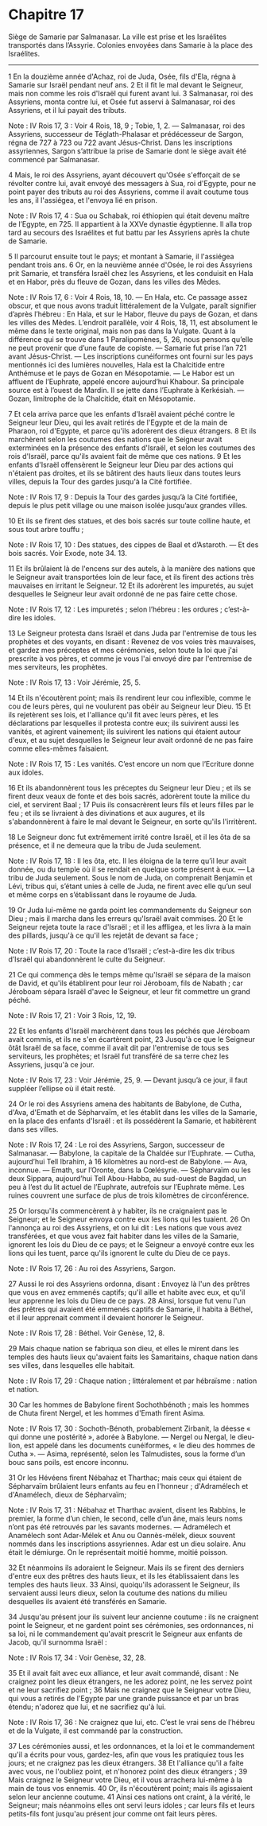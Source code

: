 # Chapitre 17

Siège de Samarie par Salmanasar.
La ville est prise et les Israélites transportés dans l’Assyrie.
Colonies envoyées dans Samarie à la place des Israélites.

***

1 En la douzième année d'Achaz, roi de Juda, Osée, fils d'Ela, régna à Samarie sur Israël pendant neuf ans. 2 Et il fit le mal devant le Seigneur, mais non comme les rois d'Israël qui furent avant lui. 3 Salmanasar, roi des Assyriens, monta contre lui, et Osée fut asservi à Salmanasar, roi des Assyriens, et il lui payait des tributs.

<span class="bible-note">Note : </span> IV Rois 17, 3 : Voir 4 Rois, 18, 9 ; Tobie, 1, 2. ― Salmanasar, roi des Assyriens, successeur de Téglath-Phalasar et prédécesseur de Sargon, régna de 727 à 723 ou 722 avant Jésus-Christ. Dans les inscriptions assyriennes, Sargon s’attribue la prise de Samarie dont le siège avait été commencé par Salmanasar.

4 Mais, le roi des Assyriens, ayant découvert qu'Osée s'efforçait de se révolter contre lui, avait envoyé des messagers à Sua, roi d'Egypte, pour ne point payer des tributs au roi des Assyriens, comme il avait coutume tous les ans, il l'assiégea, et l'envoya lié en prison.

<span class="bible-note">Note : </span> IV Rois 17, 4 : Sua ou Schabak, roi éthiopien qui était devenu maître de l’Egypte, en 725. Il appartient à la XXVe dynastie égyptienne. Il alla trop tard au secours des Israélites et fut battu par les Assyriens après la chute de Samarie.

5 Il parcourut ensuite tout le pays; et montant à Samarie, il l'assiégea pendant trois ans. 6 Or, en la neuvième année d'Osée, le roi des Assyriens prit Samarie, et transféra Israël chez les Assyriens, et les conduisit en Hala et en Habor, près du fleuve de Gozan, dans les villes des Mèdes.

<span class="bible-note">Note : </span> IV Rois 17, 6 : Voir 4 Rois, 18, 10. ― En Hala, etc. Ce passage assez obscur, et que nous avons traduit littéralement de la Vulgate, paraît signifier d’après l’hébreu : En Hala, et sur le Habor, fleuve du pays de Gozan, et dans les villes des Mèdes. L’endroit parallèle, voir 4 Rois, 18, 11, est absolument le même dans le texte original, mais non pas dans la Vulgate. Quant à la différence qui se trouve dans 1 Paralipomènes, 5, 26, nous pensons qu’elle ne peut provenir que d’une faute de copiste. ― Samarie fut prise l’an 721 avant Jésus-Christ. ― Les inscriptions cunéiformes ont fourni sur les pays mentionnés ici des lumières nouvelles, Hala est la Chalcitide entre Anthémuse et le pays de Gozan en Mésopotamie. ― Le Habor est un affluent de l’Euphrate, appelé encore aujourd’hui Khabour. Sa principale source est à l’ouest de Mardin. Il se jette dans l’Euphrate à Kerkésiah. ― Gozan, limitrophe de la Chalcitide, était en Mésopotamie.


7 Et cela arriva parce que les enfants d'Israël avaient péché contre le Seigneur leur Dieu, qui les avait retirés de l'Egypte et de la main de Pharaon, roi d'Egypte, et parce qu'ils adorèrent des dieux étrangers. 8 Et ils marchèrent selon les coutumes des nations que le Seigneur avait exterminées en la présence des enfants d'Israël, et selon les coutumes des rois d'Israël, parce qu'ils avaient fait de même que ces nations. 9 Et les enfants d'Israël offensèrent le Seigneur leur Dieu par des actions qui n'étaient pas droites, et ils se bâtirent des hauts lieux dans toutes leurs villes, depuis la Tour des gardes jusqu'à la Cité fortifiée.

<span class="bible-note">Note : </span> IV Rois 17, 9 : Depuis la Tour des gardes jusqu’à la Cité fortifiée, depuis le plus petit village ou une maison isolée jusqu’aux grandes villes.

10 Et ils se firent des statues, et des bois sacrés sur toute colline haute, et sous tout arbre touffu ;

<span class="bible-note">Note : </span> IV Rois 17, 10 : Des statues, des cippes de Baal et d’Astaroth. ― Et des bois sacrés. Voir Exode, note 34. 13.

11 Et ils brûlaient là de l'encens sur des autels, à la manière des nations que le Seigneur avait transportées loin de leur face, et ils firent des actions très mauvaises en irritant le Seigneur. 12 Et ils adorèrent les impuretés, au sujet desquelles le Seigneur leur avait ordonné de ne pas faire cette chose.

<span class="bible-note">Note : </span> IV Rois 17, 12 : Les impuretés ; selon l’hébreu : les ordures ; c’est-à-dire les idoles.

13 Le Seigneur protesta dans Israël et dans Juda par l'entremise de tous les prophètes et des voyants, en disant : Revenez de vos voies très mauvaises, et gardez mes préceptes et mes cérémonies, selon toute la loi que j'ai prescrite à vos pères, et comme je vous l'ai envoyé dire par l'entremise de mes serviteurs, les prophètes.

<span class="bible-note">Note : </span> IV Rois 17, 13 : Voir Jérémie, 25, 5.

14 Et ils n'écoutèrent point; mais ils rendirent leur cou inflexible, comme le cou de leurs pères, qui ne voulurent pas obéir au Seigneur leur Dieu. 15 Et ils rejetèrent ses lois, et l'alliance qu'il fit avec leurs pères, et les déclarations par lesquelles il protesta contre eux; ils suivirent aussi les vanités, et agirent vainement; ils suivirent les nations qui étaient autour d'eux, et au sujet desquelles le Seigneur leur avait ordonné de ne pas faire comme elles-mêmes faisaient.

<span class="bible-note">Note : </span> IV Rois 17, 15 : Les vanités. C’est encore un nom que l’Ecriture donne aux idoles.

16 Et ils abandonnèrent tous les préceptes du Seigneur leur Dieu ; et ils se firent deux veaux de fonte et des bois sacrés, adorèrent toute la milice du ciel, et servirent Baal ; 17 Puis ils consacrèrent leurs fils et leurs filles par le feu ; et ils se livraient à des divinations et aux augures, et ils s'abandonnèrent à faire le mal devant le Seigneur, en sorte qu'ils l'irritèrent.

18 Le Seigneur donc fut extrêmement irrité contre Israël, et il les ôta de sa présence, et il ne demeura que la tribu de Juda seulement.

<span class="bible-note">Note : </span> IV Rois 17, 18 : Il les ôta, etc. Il les éloigna de la terre qu’il leur avait donnée, ou du temple où il se rendait en quelque sorte présent à eux. ― La tribu de Juda seulement. Sous le nom de Juda, on comprenait Benjamin et Lévi, tribus qui, s’étant unies à celle de Juda, ne firent avec elle qu’un seul et même corps en s’établissant dans le royaume de Juda.

19 Or Juda lui-même ne garda point les commandements du Seigneur son Dieu ; mais il marcha dans les erreurs qu'Israël avait commises. 20 Et le Seigneur rejeta toute la race d'Israël ; et il les affligea, et les livra à la main des pillards, jusqu'à ce qu'il les rejetât de devant sa face ;

<span class="bible-note">Note : </span> IV Rois 17, 20 : Toute la race d’Israël ; c’est-à-dire les dix tribus d’Israël qui abandonnèrent le culte du Seigneur.

21 Ce qui commença dès le temps même qu'Israël se sépara de la maison de David, et qu'ils établirent pour leur roi Jéroboam, fils de Nabath ; car Jéroboam sépara Israël d'avec le Seigneur, et leur fit commettre un grand péché.

<span class="bible-note">Note : </span> IV Rois 17, 21 : Voir 3 Rois, 12, 19.

22 Et les enfants d'Israël marchèrent dans tous les péchés que Jéroboam avait commis, et ils ne s'en écartèrent point, 23 Jusqu'à ce que le Seigneur ôtât Israël de sa face, comme il avait dit par l'entremise de tous ses serviteurs, les prophètes; et Israël fut transféré de sa terre chez les Assyriens, jusqu'à ce jour.

<span class="bible-note">Note : </span> IV Rois 17, 23 : Voir Jérémie, 25, 9. ― Devant jusqu’à ce jour, il faut suppléer l’ellipse où il était resté.


24 Or le roi des Assyriens amena des habitants de Babylone, de Cutha, d'Ava, d'Emath et de Sépharvaïm, et les établit dans les villes de la Samarie, en la place des enfants d'Israël : et ils possédèrent la Samarie, et habitèrent dans ses villes.

<span class="bible-note">Note : </span> IV Rois 17, 24 : Le roi des Assyriens, Sargon, successeur de Salmanasar. ― Babylone, la capitale de la Chaldée sur l’Euphrate. ― Cutha, aujourd’hui Tell Ibrahim, à 16 kilomètres au nord-est de Babylone. ― Ava, inconnue. ― Emath, sur l’Oronte, dans la Cœlésyrie. ― Sépharvaïm ou les deux Sippara, aujourd’hui Tell Abou-Habba, au sud-ouest de Bagdad, un peu à l’est du lit actuel de l’Euphrate, autrefois sur l’Euphrate même. Les ruines couvrent une surface de plus de trois kilomètres de circonférence.

25 Or lorsqu'ils commencèrent à y habiter, ils ne craignaient pas le Seigneur; et le Seigneur envoya contre eux les lions qui les tuaient. 26 On l'annonça au roi des Assyriens, et on lui dit : Les nations que vous avez transférées, et que vous avez fait habiter dans les villes de la Samarie, ignorent les lois du Dieu de ce pays; et le Seigneur a envoyé contre eux les lions qui les tuent, parce qu'ils ignorent le culte du Dieu de ce pays.

<span class="bible-note">Note : </span> IV Rois 17, 26 : Au roi des Assyriens, Sargon.

27 Aussi le roi des Assyriens ordonna, disant : Envoyez là l'un des prêtres que vous en avez emmenés captifs; qu'il aille et habite avec eux, et qu'il leur apprenne les lois du Dieu de ce pays. 28 Ainsi, lorsque fut venu l'un des prêtres qui avaient été emmenés captifs de Samarie, il habita à Béthel, et il leur apprenait comment il devaient honorer le Seigneur.

<span class="bible-note">Note : </span> IV Rois 17, 28 : Béthel. Voir Genèse, 12, 8.

29 Mais chaque nation se fabriqua son dieu, et elles le mirent dans les temples des hauts lieux qu'avaient faits les Samaritains, chaque nation dans ses villes, dans lesquelles elle habitait.

<span class="bible-note">Note : </span> IV Rois 17, 29 : Chaque nation ; littéralement et par hébraïsme : nation et nation.

30 Car les hommes de Babylone firent Sochothbénoth ; mais les hommes de Chuta firent Nergel, et les hommes d'Emath firent Asima.

<span class="bible-note">Note : </span> IV Rois 17, 30 : Sochoth-Bénoth, probablement Zirbanit, la déesse « qui donne une postérité », adorée à Babylone. ― Nergel ou Nergal, le dieu-lion, est appelé dans les documents cunéiformes, « le dieu des hommes de Cutha ». ― Asima, représenté, selon les Talmudistes, sous la forme d’un bouc sans poils, est encore inconnu.

31 Or les Hévéens firent Nébahaz et Tharthac; mais ceux qui étaient de Sépharvaïm brûlaient leurs enfants au feu en l'honneur ; d'Adramélech et d'Anamélech, dieux de Sépharvaïm;

<span class="bible-note">Note : </span> IV Rois 17, 31 : Nébahaz et Tharthac avaient, disent les Rabbins, le premier, la forme d’un chien, le second, celle d’un âne, mais leurs noms n’ont pas été retrouvés par les savants modernes. ― Adramélech et Anamélech sont Adar-Mélek et Anu ou Oannès-mélek, dieux souvent nommés dans les inscriptions assyriennes. Adar est un dieu solaire. Anu était le démiurge. On le représentait moitié homme, moitié poisson.

32 Et néanmoins ils adoraient le Seigneur. Mais ils se firent des derniers d'entre eux des prêtres des hauts lieux, et ils les établissaient dans les temples des hauts lieux. 33 Ainsi, quoiqu'ils adorassent le Seigneur, ils servaient aussi leurs dieux, selon la coutume des nations du milieu desquelles ils avaient été transférés en Samarie.


34 Jusqu'au présent jour ils suivent leur ancienne coutume : ils ne craignent point le Seigneur, et ne gardent point ses cérémonies, ses ordonnances, ni sa loi, ni le commandement qu'avait prescrit le Seigneur aux enfants de Jacob, qu'il surnomma Israël :

<span class="bible-note">Note : </span> IV Rois 17, 34 : Voir Genèse, 32, 28.

35 Et il avait fait avec eux alliance, et leur avait commandé, disant : Ne craignez point les dieux étrangers, ne les adorez point, ne les servez point et ne leur sacrifiez point ; 36 Mais ne craignez que le Seigneur votre Dieu, qui vous a retirés de l'Egypte par une grande puissance et par un bras étendu; n'adorez que lui, et ne sacrifiez qu'à lui.

<span class="bible-note">Note : </span> IV Rois 17, 36 : Ne craignez que lui, etc. C’est le vrai sens de l’hébreu et de la Vulgate, il est commandé par la construction.

37 Les cérémonies aussi, et les ordonnances, et la loi et le commandement qu'il a écrits pour vous, gardez-les, afin que vous les pratiquiez tous les jours; et ne craignez pas les dieux étrangers. 38 Et l'alliance qu'il a faite avec vous, ne l'oubliez point, et n'honorez point des dieux étrangers ; 39 Mais craignez le Seigneur votre Dieu, et il vous arrachera lui-même à la main de tous vos ennemis. 40 Or, ils n'écoutèrent point; mais ils agissaient selon leur ancienne coutume. 41 Ainsi ces nations ont craint, à la vérité, le Seigneur; mais néanmoins elles ont servi leurs idoles ; car leurs fils et leurs petits-fils font jusqu'au présent jour comme ont fait leurs pères.

